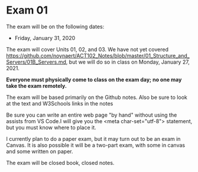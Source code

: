 # Exam 01

The exam will be on the following dates:

* Friday, January 31, 2020

The exam will cover Units 01, 02, and 03.  We have not yet covered https://github.com/noynaert/ACT102_Notes/blob/master/01_Structure_and_Servers/01B_Servers.md, but we will do so in class on Monday, January 27, 2021.

**Everyone must physically come to class on the exam day; no one may take the exam remotely.**

The exam will be based primarily on the Github notes.  Also be sure to look at the text and W3Schools links in the notes

Be sure you can write an entire web page "by hand" without using the assists from VS Code.I will give you the &lt;meta char-set="utf-8"> statement, but you must know where to place it.

I currently plan to do a paper exam, but it may turn out to be an exam in Canvas.  It is also possible it will be a two-part exam, with some in canvas and some written on paper.

The exam will be closed book, closed notes.
